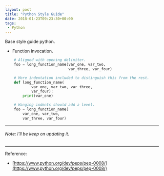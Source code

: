 ```yaml
---
layout: post
title: "Python Style Guide"
date: 2018-01-23T09:23:30+00:00
tags:
 - Python
---
```


Base style guide  python.

* Function invocation.
```python
    # Aligned with opening delimiter.
    foo = long_function_name(var_one, var_two,
                             var_three, var_four)

    # More indentation included to distinguish this from the rest.
    def long_function_name(
            var_one, var_two, var_three,
            var_four):
        print(var_one)

    # Hanging indents should add a level.
    foo = long_function_name(
        var_one, var_two,
        var_three, var_four)
```


---
###### Note: I'll be keep on updating it.

---
Reference: 
* [https://www.python.org/dev/peps/pep-0008/](https://www.python.org/dev/peps/pep-0008/)

